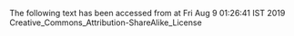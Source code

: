 The following text has been accessed from at Fri Aug 9 01:26:41 IST 2019
Creative_Commons_Attribution-ShareAlike_License
